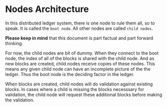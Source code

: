 # Nodes Architecture

In this distributed ledger system, there is one node to rule them all, so to speak.  It is called
the `boot node`.  All other nodes are called `child nodes`.

**Please keep in mind** that this document is part factual and part forward thinking.

For now, the child nodes are bit of dummy.  When they connect to the boot node, the index of all of the blocks
is shared with the child node.  And as new blocks are created, child nodes receive copies of these nodes.  This means
any given child node can have an incomplete picture of the the ledger.  Thus the boot node is the deciding factor
in the ledger.

When blocks are created, child nodes will do validation against existing blocks.  In cases where a child is missing the 
blocks necesssary for validation, the child node will request these additional blocks before making the validation.